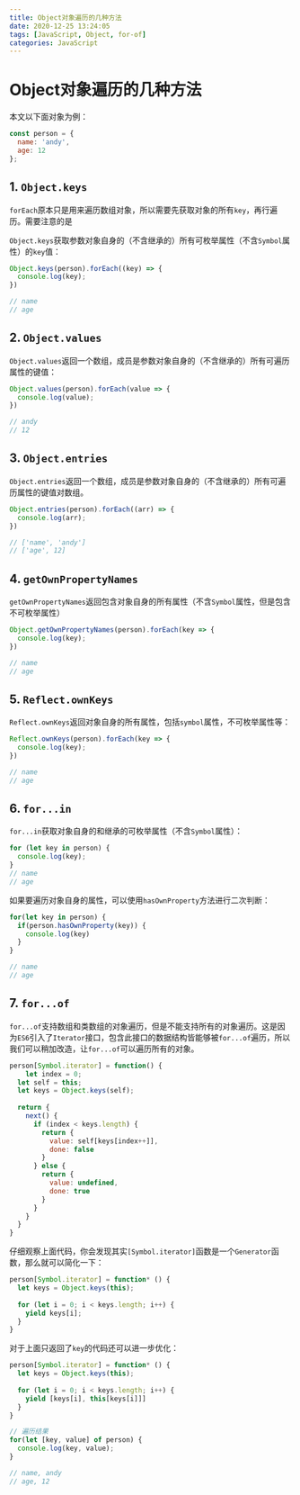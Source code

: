 ```yaml
---
title: Object对象遍历的几种方法
date: 2020-12-25 13:24:05
tags: [JavaScript, Object, for-of]
categories: JavaScript
---
```


# Object对象遍历的几种方法

本文以下面对象为例：

```javascript
const person = {
  name: 'andy',
  age: 12
};
```

## 1. `Object.keys`

`forEach`原本只是用来遍历数组对象，所以需要先获取对象的所有`key`，再行遍历。需要注意的是

`Object.keys`获取参数对象自身的（不含继承的）所有可枚举属性（不含`Symbol`属性）的`key`值：

```javascript
Object.keys(person).forEach((key) => {
  console.log(key);
})

// name
// age
```

## 2. `Object.values`

`Object.values`返回一个数组，成员是参数对象自身的（不含继承的）所有可遍历属性的键值：

```javascript
Object.values(person).forEach(value => {
  console.log(value);
})

// andy
// 12
```

## 3. `Object.entries`

`Object.entries`返回一个数组，成员是参数对象自身的（不含继承的）所有可遍历属性的键值对数组。

```javascript
Object.entries(person).forEach((arr) => {
  console.log(arr);
})

// ['name', 'andy']
// ['age', 12]
```

## 4. `getOwnPropertyNames`

`getOwnPropertyNames`返回包含对象自身的所有属性（不含`Symbol`属性，但是包含不可枚举属性）

```javascript
Object.getOwnPropertyNames(person).forEach(key => {
  console.log(key);
})

// name
// age
```

## 5. `Reflect.ownKeys`

`Reflect.ownKeys`返回对象自身的所有属性，包括`symbol`属性，不可枚举属性等：

```javascript
Reflect.ownKeys(person).forEach(key => {
  console.log(key);
})

// name
// age
```

##  6. `for...in`

`for...in`获取对象自身的和继承的可枚举属性（不含`Symbol`属性）：

```javascript
for (let key in person) {
  console.log(key);
}
// name
// age
```

如果要遍历对象自身的属性，可以使用`hasOwnProperty`方法进行二次判断：

```javascript
for(let key in person) {
  if(person.hasOwnProperty(key)) {
    console.log(key)
  }
}

// name
// age
```

## 7. `for...of`

`for...of`支持数组和类数组的对象遍历，但是不能支持所有的对象遍历。这是因为`ES6`引入了`Iterator`接口，包含此接口的数据结构皆能够被`for...of`遍历，所以我们可以稍加改造，让`for...of`可以遍历所有的对象。 

```javascript
person[Symbol.iterator] = function() {
	let index = 0;
  let self = this;
  let keys = Object.keys(self);
  
  return {
    next() {
      if (index < keys.length) {
        return {
          value: self[keys[index++]],
          done: false
        }
      } else {
        return {
          value: undefined,
          done: true
        }
      }
    }
  }
}
```

仔细观察上面代码，你会发现其实`[Symbol.iterator]`函数是一个`Generator`函数，那么就可以简化一下：

```javascript
person[Symbol.iterator] = function* () {
  let keys = Object.keys(this);
  
  for (let i = 0; i < keys.length; i++) {
    yield keys[i];
  }
}
```

对于上面只返回了`key`的代码还可以进一步优化：

```javascript
person[Symbol.iterator] = function* () {
  let keys = Object.keys(this);
  
  for (let i = 0; i < keys.length; i++) {
    yield [keys[i], this[keys[i]]]
  }
}

// 遍历结果
for(let [key, value] of person) {
  console.log(key, value);
}

// name, andy
// age, 12
```



<!-- more -->